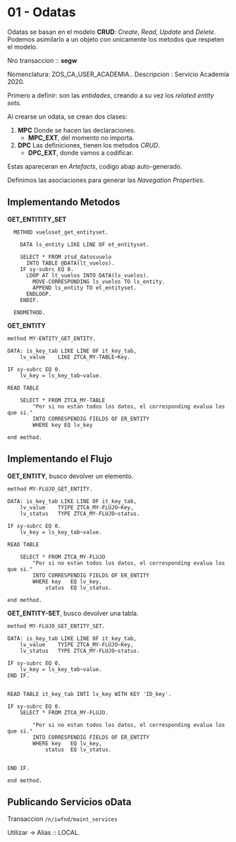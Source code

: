 # 01 - Odatas

Odatas se basan en el modelo **CRUD**: *Create*, *Read*, *Update* and *Delete*. Podemos asimilarlo a un objeto con unicamente los metodos que respeten el modelo.

Nro transaccion :: **segw**

Nomenclatura: ZOS_CA_USER_ACADEMIA.. Descripcion : Servicio Academia 2020.

Primero a definir: son las *entidades*, creando a su vez los *related entity sets*.

Al crearse un odata, se crean dos clases:

1. **MPC** Donde se hacen las declaraciones.
   - **MPC_EXT**, del momento no importa.
2. **DPC** Las definiciones, tienen los metodos *CRUD*.
   - **DPC_EXT**, donde vamos a codificar.

Estas apareceran en *Artefacts*, codigo abap auto-generado.

Definimos las asociaciones para generar las *Navegation Properties*.

## Implementando Metodos

**GET_ENTITITY_SET**

```ABAP
  METHOD vueloset_get_entityset.

    DATA ls_entity LIKE LINE OF et_entityset.

    SELECT * FROM ztsd_datosvuelo
      INTO TABLE @DATA(lt_vuelos).
    IF sy-subrc EQ 0.
      LOOP AT lt_vuelos INTO DATA(ls_vuelos).
        MOVE-CORRESPONDING ls_vuelos TO ls_entity.
        APPEND ls_entity TO et_entityset.
      ENDLOOP.
    ENDIF.

  ENDMETHOD.
```

**GET_ENTITY**

```ABAP
method MY-ENTITY_GET_ENTITY.

DATA: is_key_tab LIKE LINE OF it_key_tab,
    lv_value    LIKE ZTCA_MY-TABLE~Key.

IF sy-subrc EQ 0.
    lv_key = ls_key_tab~value.

READ TABLE

    SELECT * FROM ZTCA_MY-TABLE
        "Por si no estan todos los datos, el corresponding evalua los que si."
        INTO CORRESPENDIG FIELDS OF ER_ENTITY
        WHERE key EQ lv_key

end method.
```

## Implementando el Flujo

**GET_ENTITY**, busco devolver un elemento.

```ABAP
method MY-FLUJO_GET_ENTITY.

DATA: is_key_tab LIKE LINE OF it_key_tab,
    lv_value    TYIPE ZTCA_MY-FLUJO~Key,
    lv_status   TYPE ZTCA_MY-FLUJO~status.

IF sy-subrc EQ 0.
    lv_key = ls_key_tab~value.

READ TABLE

    SELECT * FROM ZTCA_MY-FLUJO
        "Por si no estan todos los datos, el corresponding evalua los que si."
        INTO CORRESPENDIG FIELDS OF ER_ENTITY
        WHERE key   EQ lv_key,
            status  EQ lv_status.

end method.
```

**GET_ENTITY-SET**, busco devolver una tabla.

```ABAP
method MY-FLUJO_GET_ENTITY_SET.

DATA: is_key_tab LIKE LINE OF it_key_tab,
    lv_value    TYIPE ZTCA_MY-FLUJO~Key,
    lv_status   TYPE ZTCA_MY-FLUJO~status.

IF sy-subrc EQ 0.
    lv_key = ls_key_tab~value.
END IF.


READ TABLE it_key_tab INTI lv_key WITH KEY 'ID_key'.

IF sy-subrc EQ 0.
    SELECT * FROM ZTCA_MY-FLUJO.
   
        "Por si no estan todos los datos, el corresponding evalua los que si."
        INTO CORRESPENDIG FIELDS OF ER_ENTITY
        WHERE key   EQ lv_key,
            status  EQ lv_status.


END IF.

end method.
```

## Publicando Servicios oData

Transaccion ```/n/iwfnd/maint_services```

Utilizar -> Alias :: LOCAL.

